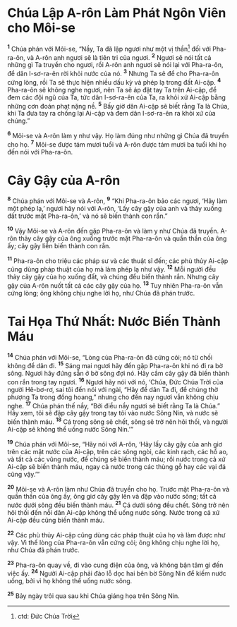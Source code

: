 # Chúa Lập A-rôn Làm Phát Ngôn Viên cho Môi-se

<sup><b>1</b></sup> Chúa phán với Môi-se, “Nầy, Ta đã lập ngươi như một vị thần[^1-ba645fc1-7c45-46be-942b-2c1cb833550f] đối với Pha-ra-ôn, và A-rôn anh ngươi sẽ là tiên tri của ngươi. <sup><b>2</b></sup> Ngươi sẽ nói tất cả những gì Ta truyền cho ngươi, rồi A-rôn anh ngươi sẽ nói lại với Pha-ra-ôn, để dân I-sơ-ra-ên rời khỏi nước của nó. <sup><b>3</b></sup> Nhưng Ta sẽ để cho Pha-ra-ôn cứng lòng, rồi Ta sẽ thực hiện nhiều dấu kỳ và phép lạ trong đất Ai-cập. <sup><b>4</b></sup> Pha-ra-ôn sẽ không nghe ngươi, nên Ta sẽ áp đặt tay Ta trên Ai-cập, để đem các đội ngũ của Ta, tức dân I-sơ-ra-ên của Ta, ra khỏi xứ Ai-cập bằng những cơn đoán phạt nặng nề. <sup><b>5</b></sup> Bấy giờ dân Ai-cập sẽ biết rằng Ta là Chúa, khi Ta đưa tay ra chống lại Ai-cập và đem dân I-sơ-ra-ên ra khỏi xứ của chúng.”

<sup><b>6</b></sup> Môi-se và A-rôn làm y như vậy. Họ làm đúng như những gì Chúa đã truyền cho họ. <sup><b>7</b></sup> Môi-se được tám mươi tuổi và A-rôn được tám mươi ba tuổi khi họ đến nói với Pha-ra-ôn.

# Cây Gậy của A-rôn

<sup><b>8</b></sup> Chúa phán với Môi-se và A-rôn, <sup><b>9</b></sup> “Khi Pha-ra-ôn bảo các ngươi, ‘Hãy làm một phép lạ,’ ngươi hãy nói với A-rôn, ‘Lấy cây gậy của anh và thảy xuống đất trước mặt Pha-ra-ôn,’ và nó sẽ biến thành con rắn.”

<sup><b>10</b></sup> Vậy Môi-se và A-rôn đến gặp Pha-ra-ôn và làm y như Chúa đã truyền. A-rôn thảy cây gậy của ông xuống trước mặt Pha-ra-ôn và quần thần của ông ấy; cây gậy liền biến thành con rắn.

<sup><b>11</b></sup> Pha-ra-ôn cho triệu các pháp sư và các thuật sĩ đến; các phù thủy Ai-cập cũng dùng pháp thuật của họ mà làm phép lạ như vậy. <sup><b>12</b></sup> Mỗi người đều thảy cây gậy của họ xuống đất, và chúng đều biến thành rắn. Nhưng cây gậy của A-rôn nuốt tất cả các cây gậy của họ. <sup><b>13</b></sup> Tuy nhiên Pha-ra-ôn vẫn cứng lòng; ông không chịu nghe lời họ, như Chúa đã phán trước.

# Tai Họa Thứ Nhất: Nước Biến Thành Máu

<sup><b>14</b></sup> Chúa phán với Môi-se, “Lòng của Pha-ra-ôn đã cứng cỏi; nó từ chối không để dân đi. <sup><b>15</b></sup> Sáng mai ngươi hãy đến gặp Pha-ra-ôn khi nó đi ra bờ sông. Ngươi hãy đứng sẵn ở bờ sông đợi nó. Hãy cầm cây gậy đã biến thành con rắn trong tay ngươi. <sup><b>16</b></sup> Ngươi hãy nói với nó, ‘Chúa, Ðức Chúa Trời của người Hê-bơ-rơ, sai tôi đến nói với ngài, “Hãy để dân Ta đi, để chúng thờ phượng Ta trong đồng hoang,” nhưng cho đến nay ngươi vẫn không chịu nghe. <sup><b>17</b></sup> Chúa phán thế nầy, “Bởi điều nầy ngươi sẽ biết rằng Ta là Chúa.” Hãy xem, tôi sẽ đập cây gậy trong tay tôi vào nước Sông Nin, và nước sẽ biến thành máu. <sup><b>18</b></sup> Cá trong sông sẽ chết, sông sẽ trở nên hôi thối, và người Ai-cập sẽ không thể uống nước Sông Nin.’”

<sup><b>19</b></sup> Chúa phán với Môi-se, “Hãy nói với A-rôn, ‘Hãy lấy cây gậy của anh giơ trên các mặt nước của Ai-cập, trên các sông ngòi, các kinh rạch, các hồ ao, và tất cả các vũng nước, để chúng sẽ biến thành máu; rồi nước trong cả xứ Ai-cập sẽ biến thành máu, ngay cả nước trong các thùng gỗ hay các vại đá cũng vậy.’”

<sup><b>20</b></sup> Môi-se và A-rôn làm như Chúa đã truyền cho họ. Trước mặt Pha-ra-ôn và quần thần của ông ấy, ông giơ cây gậy lên và đập vào nước sông; tất cả nước dưới sông đều biến thành máu. <sup><b>21</b></sup> Cá dưới sông đều chết. Sông trở nên hôi thối đến nỗi dân Ai-cập không thể uống nước sông. Nước trong cả xứ Ai-cập đều cũng biến thành máu.

<sup><b>22</b></sup> Các phù thủy Ai-cập cũng dùng các pháp thuật của họ và làm được như vậy. Vì thế lòng của Pha-ra-ôn vẫn cứng cỏi; ông không chịu nghe lời họ, như Chúa đã phán trước.

<sup><b>23</b></sup> Pha-ra-ôn quay về, đi vào cung điện của ông, và không bận tâm gì đến việc ấy. <sup><b>24</b></sup> Người Ai-cập phải đào lỗ dọc hai bên bờ Sông Nin để kiếm nước uống, bởi vì họ không thể uống nước sông.

<sup><b>25</b></sup> Bảy ngày trôi qua sau khi Chúa giáng họa trên Sông Nin.

[^1-ba645fc1-7c45-46be-942b-2c1cb833550f]: ctd: Ðức Chúa Trời
